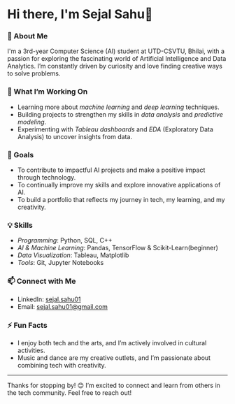 
# Hi there, I'm Sejal Sahu🤗

### 🌟 About Me
I'm a 3rd-year Computer Science (AI) student at UTD-CSVTU, Bhilai, with a passion for exploring the fascinating world of Artificial Intelligence and Data Analytics. I’m constantly driven by curiosity and love finding creative ways to solve problems. 

### 🚀 What I’m Working On
- Learning more about *machine learning* and *deep learning* techniques.
- Building projects to strengthen my skills in *data analysis* and *predictive modeling*.
- Experimenting with *Tableau dashboards* and *EDA* (Exploratory Data Analysis) to uncover insights from data.

### 🎯 Goals
- To contribute to impactful AI projects and make a positive impact through technology.
- To continually improve my skills and explore innovative applications of AI.
- To build a portfolio that reflects my journey in tech, my learning, and my creativity.

### 💡 Skills
- *Programming*: Python, SQL, C++
- *AI & Machine Learning*: Pandas, TensorFlow & Scikit-Learn(beginner)
- *Data Visualization*: Tableau, Matplotlib
- *Tools*: Git, Jupyter Notebooks

### 📫 Connect with Me
- LinkedIn: [sejal.sahu01](linkedin.com/in/sejal-sahu-7b0032266)
- Email: sejal.sahu01@gmail.com

### ⚡ Fun Facts
- I enjoy both tech and the arts, and I’m actively involved in cultural activities.
- Music and dance are my creative outlets, and I’m passionate about combining tech with creativity.

---

Thanks for stopping by! 😊 I’m excited to connect and learn from others in the tech community. Feel free to reach out!
